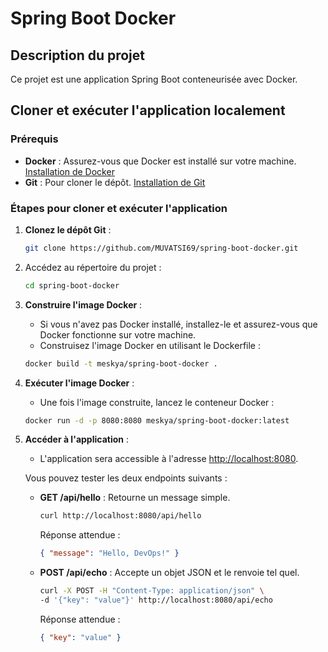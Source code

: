

# Spring Boot Docker

## Description du projet
Ce projet est une application Spring Boot conteneurisée avec Docker.

## Cloner et exécuter l'application localement

### Prérequis
- **Docker** : Assurez-vous que Docker est installé sur votre machine. [Installation de Docker](https://docs.docker.com/get-docker/)
- **Git** : Pour cloner le dépôt. [Installation de Git](https://git-scm.com/book/en/v2/Getting-Started-Installing-Git)

### Étapes pour cloner et exécuter l'application

1. **Clonez le dépôt Git** :
   ```bash
   git clone https://github.com/MUVATSI69/spring-boot-docker.git
   ```

2. Accédez au répertoire du projet :
   ```bash
   cd spring-boot-docker
   ```

3. **Construire l'image Docker** :
   - Si vous n'avez pas Docker installé, installez-le et assurez-vous que Docker fonctionne sur votre machine.
   - Construisez l'image Docker en utilisant le Dockerfile :
   ```bash
   docker build -t meskya/spring-boot-docker .
   ```

4. **Exécuter l'image Docker** :
   - Une fois l'image construite, lancez le conteneur Docker :
   ```bash
   docker run -d -p 8080:8080 meskya/spring-boot-docker:latest
   ```

5. **Accéder à l'application** :
   - L'application sera accessible à l'adresse [http://localhost:8080](http://localhost:8080).
   
   Vous pouvez tester les deux endpoints suivants :

   - **GET /api/hello** : Retourne un message simple.
     ```bash
     curl http://localhost:8080/api/hello
     ```
     Réponse attendue :
     ```json
     { "message": "Hello, DevOps!" }
     ```

   - **POST /api/echo** : Accepte un objet JSON et le renvoie tel quel.
     ```bash
     curl -X POST -H "Content-Type: application/json" \
     -d '{"key": "value"}' http://localhost:8080/api/echo
     ```
     Réponse attendue :
     ```json
     { "key": "value" }
     ```
